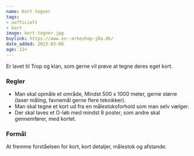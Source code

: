 ```yaml
---
name: Kort tegner
tags:
- uofficielt
- kort
image: kort-tegner.jpg
buylink: https://www.xn--mrkeshop-j0a.dk/
date_added: 2023-03-08
age: 12+
---
```

Er lavet til Trop og klan, som gerne vil prøve at tegne deres eget kort.

### Regler
- Man skal opmåle et område, Mindst  500 x 1000 meter, gerne større (laser måling, favnemål gerne flere teknikker).
- Man skal tegne et kort ud fra en målestoksforhold som man selv vælger.
- Der skal laves et O-løb med mindst 8 poster, som andre skal gennemfører, med kortet.

### Formål
At fremme forståelsen for kort, kort detaljer, målestok og afstande.
